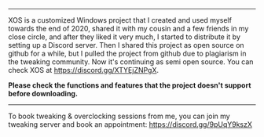 ------------

XOS is a customized Windows project that I created and used myself towards the end of 2020, shared it with my cousin and a few friends in my close circle, and after they liked it very much, I started to distribute it by setting up a Discord server.
Then I shared this project as open source on github for a while, but I pulled the project from github due to plagiarism in the tweaking community. Now it's continuing as semi open source.
You can check XOS at https://discord.gg/XTYEjZNPgX.

**Please check the functions and features that the project doesn't support before downloading.**

------------

To book tweaking & overclocking sessions from me, you can join my tweaking server and book an appointment: https://discord.gg/9pUqY9kszX
